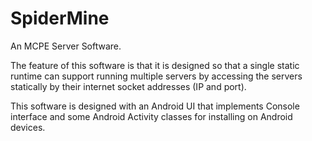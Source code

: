 SpiderMine
===
An MCPE Server Software.

The feature of this software is that it is designed so that a single static runtime can support running multiple servers by accessing the servers statically by their internet socket addresses (IP and port).

This software is designed with an Android UI that implements Console interface and some Android Activity classes for installing on Android devices.
